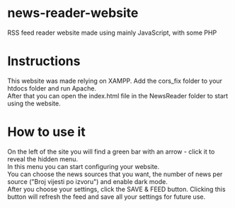 # news-reader-website
RSS feed reader website made using mainly JavaScript, with some PHP

# Instructions
This website was made relying on XAMPP.
Add the cors_fix folder to your htdocs folder and run Apache.<br> After that you can open the index.html file in the NewsReader folder to start using the website.

# How to use it
On the left of the site you will find a green bar with an arrow - click it to reveal the hidden menu. <br>
In this menu you can start configuring your website. <br>You can choose the news sources that you want, the number of news per source ("Broj vijesti po izvoru") and enable dark mode.<br>
After you choose your settings, click the SAVE & FEED button. Clicking this button will refresh the feed and save all your settings for future use.
